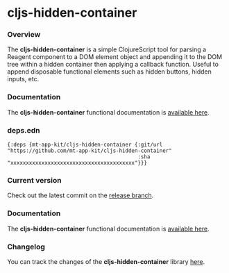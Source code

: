 
# cljs-hidden-container

### Overview

The <strong>cljs-hidden-container</strong> is a simple ClojureScript tool
for parsing a Reagent component to a DOM element object and appending it to the DOM tree
within a hidden container then applying a callback function. Useful to append disposable
functional elements such as hidden buttons, hidden inputs, etc.

### Documentation

The <strong>cljs-hidden-container</strong> functional documentation is [available here](https://mt-app-kit.github.io/cljs-hidden-container).

### deps.edn

```
{:deps {mt-app-kit/cljs-hidden-container {:git/url "https://github.com/mt-app-kit/cljs-hidden-container"
                                          :sha     "xxxxxxxxxxxxxxxxxxxxxxxxxxxxxxxxxxxxxxxx"}}}
```

### Current version

Check out the latest commit on the [release branch](https://github.com/mt-app-kit/cljs-hidden-container/tree/release).

### Documentation

The <strong>cljs-hidden-container</strong> functional documentation is [available here](https://mt-app-kit.github.io/cljs-hidden-container).

### Changelog

You can track the changes of the <strong>cljs-hidden-container</strong> library [here](CHANGES.md).
